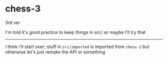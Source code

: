 # chess-3
3rd ver   

I'm told it's good practice to keep things in src/ so maybe I'll try that


----


i think i'll start over; stuff in `src/imported` is imported from `chess-2` but otherwise let's just remake the API or something